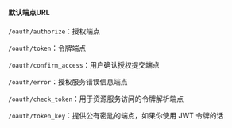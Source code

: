 #### 默认端点URL

`/oauth/authorize`：授权端点

 `/oauth/token`：令牌端点

 `/oauth/confirm_access`：用户确认授权提交端点

 `/oauth/error`：授权服务错误信息端点

 `/oauth/check_token`：用于资源服务访问的令牌解析端点

 `/oauth/token_key`：提供公有密匙的端点，如果你使用 JWT 令牌的话

